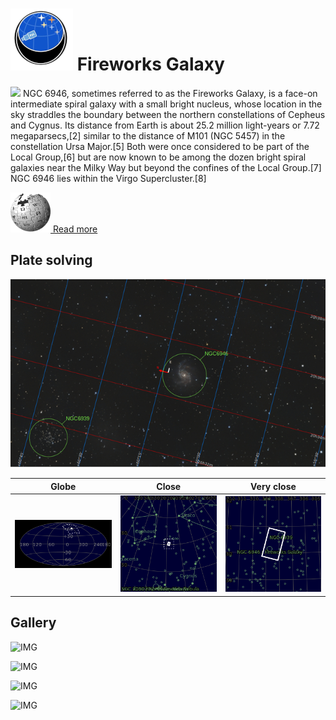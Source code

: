 # ![](..//Imaging//Common/pyl-tiny.png) Fireworks Galaxy
![](..//Imaging//JPEG/Fireworks_Galaxy+00+co.jpg)
NGC 6946, sometimes referred to as the Fireworks Galaxy, is a face-on intermediate spiral galaxy with a small bright nucleus, whose location in the sky straddles the boundary between the northern constellations of Cepheus and Cygnus. Its distance from Earth is about 25.2 million light-years or 7.72 megaparsecs,[2] similar to the distance of M101 (NGC 5457) in the constellation Ursa Major.[5] Both were once considered to be part of the Local Group,[6] but are now known to be among the dozen bright spiral galaxies near the Milky Way but beyond the confines of the Local Group.[7] NGC 6946 lies within the Virgo Supercluster.[8]

[![](..//Imaging//Common/Wikipedia.png) Read more](https://en.wikipedia.org/wiki/NGC_6946)
## Plate solving 


![IMG](..//Imaging//HD/Fireworks_Galaxy_Annotated.jpg)


| Globe | Close | Very close |
| ----- | ----- | ----- |
|![IMG](..//Imaging//HD/Fireworks_Galaxy_Globe.jpg) |![IMG](..//Imaging//HD/Fireworks_Galaxy_Close.jpg) |![IMG](..//Imaging//HD/Fireworks_Galaxy_Closer.jpg) |

## Gallery
![IMG](..//Imaging//JPEG/Fireworks_Galaxy+00+co.jpg) 

![IMG](..//Imaging//JPEG/Fireworks_Galaxy+01+co.jpg) 

![IMG](..//Imaging//JPEG/Fireworks_Galaxy+02+co.jpg) 

![IMG](..//Imaging//JPEG/Fireworks_Galaxy+00+bg.jpg)
